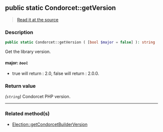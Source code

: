 ## public static Condorcet::getVersion

> [Read it at the source](https://github.com/julien-boudry/Condorcet/blob/master/src/Condorcet.php#L85)

### Description    

```php
public static Condorcet::getVersion ( [bool $major = false] ): string
```

Get the library version.
    

#### **major:** *`bool`*   
* true will return : 2.0, false will return : 2.0.0.    


### Return value   

*(`string`)* Condorcet PHP version.


---------------------------------------

### Related method(s)      

* [Election::getCondorcetBuilderVersion](/Docs/api-reference/Election%20Class/Election--getCondorcetBuilderVersion.md)    
